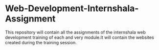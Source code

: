 # Web-Development-Internshala-Assignment
This repository will contain all the assignments of the internshala web development training of each and very module.It will contain the websites created during the training session.
